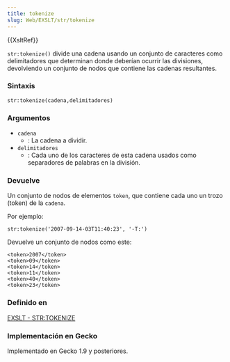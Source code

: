 ```yaml
---
title: tokenize
slug: Web/EXSLT/str/tokenize
---
```


{{XsltRef}}

`str:tokenize()` divide una cadena usando un conjunto de caracteres como delimitadores que determinan donde deberían ocurrir las divisiones, devolviendo un conjunto de nodos que contiene las cadenas resultantes.

### Sintaxis

```
str:tokenize(cadena,delimitadores)
```

### Argumentos

- `cadena`
  - : La cadena a dividir.
- `delimitadores`
  - : Cada uno de los caracteres de esta cadena usados como separadores de palabras en la división.

### Devuelve

Un conjunto de nodos de elementos `token`, que contiene cada uno un trozo (token) de la `cadena`.

Por ejemplo:

```
str:tokenize('2007-09-14-03T11:40:23', '-T:')
```

Devuelve un conjunto de nodos como este:

```
<token>2007</token>
<token>09</token>
<token>14</token>
<token>11</token>
<token>40</token>
<token>23</token>
```

### Definido en

[EXSLT - STR:TOKENIZE](http://www.exslt.org/str/functions/tokenize/index.html)

### Implementación en Gecko

Implementado en Gecko 1.9 y posteriores.
